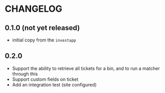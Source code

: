 # CHANGELOG

## 0.1.0 (not yet released)

 * initial copy from the `investapp`

## 0.2.0

 * Support the ability to retrieve all tickets for a bin, and to run a matcher through this
 * Support custom fields on ticket
 * Add an integration test (site configured)
 
